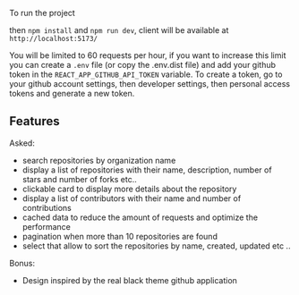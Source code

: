 To run the project

then `npm install` and `npm run dev`, client will be available at `http://localhost:5173/`

You will be limited to 60 requests per hour, if you want to increase this limit you can create a `.env` file (or copy the .env.dist file) and add your github token in the `REACT_APP_GITHUB_API_TOKEN` variable.
To create a token, go to your github account settings, then developer settings, then personal access tokens and generate a new token.

## Features

Asked:

- search repositories by organization name
- display a list of repositories with their name, description, number of stars and number of forks etc..
- clickable card to display more details about the repository
- display a list of contributors with their name and number of contributions
- cached data to reduce the amount of requests and optimize the performance
- pagination when more than 10 repositories are found
- select that allow to sort the repositories by name, created, updated etc ..

Bonus:

- Design inspired by the real black theme github application
